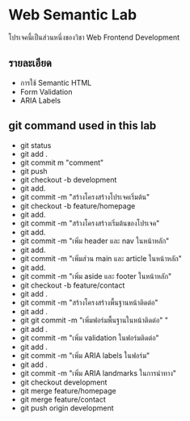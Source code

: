 # Web Semantic Lab
โปรเจคนี้เป็นส่วนหนึ่งของวิชา Web Frontend Development
## รายละเอียด
- การใช้ Semantic HTML
- Form Validation
- ARIA Labels
## git command used in this lab
- git status
- git add .
- git commit m "comment"
- git push
- git checkout -b development
- git add.
- git commit -m "สร้างโครงสร้างโปรเจคเริ่มต้น"
- git checkout -b feature/homepage 
- git add.
- git commit -m "สร้างโครงสร้างเริ่มต้นของโปรเจค"
- git add.
- git commit -m "เพิ่ม header และ nav ในหน้าหลัก"
- git add.
- git commit -m "เพิ่มส่วน main และ article ในหน้าหลัก"
- git add.
- git commit -m "เพิ่ม aside และ footer ในหน้าหลัก"
- git checkout -b feature/contact
- git add .
- git commit -m "สร้างโครงสร้างพื้นฐานหน้าติดต่อ"
- git add .
- git git commit -m "เพิ่มฟอร์มพื้นฐานในหน้าติดต่อ"  "
- git add .
- git commit -m "เพิ่ม validation ในฟอร์มติดต่อ"
- git add .
- git commit -m "เพิ่ม ARIA labels ในฟอร์ม"
- git add .
- git commit -m "เพิ่ม ARIA landmarks ในการนําทาง"
- git checkout development
- git merge feature/homepage
- git merge feature/contact
- git push origin development